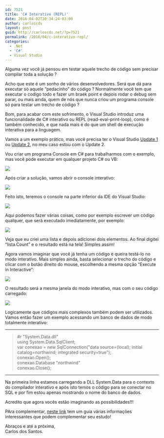 ```yaml
---
id: 7521
title: 'C# Interativo (REPL)'
date: 2016-04-02T20:34:24-03:00
author: carloscds
layout: post
guid: http://carloscds.net/?p=7521
permalink: /2016/04/c-interativo-repl/
categories:
  - .Net
  - 'C#'
  - Visual Studio
---
```

Alguma vez você já pensou em testar aquele trecho de código sem precisar compilar toda a solução ?

Acho que este é um sonho de vários desenvolvedores. Será que dá para executar só aquele “pedacinho” do código ? Normalmente você tem que executar o codigo todo e fazer um braek point e depois rodar o debug sem parar, ou mais ainda, quem de nós que nunca criou um programa console só para testar um trecho de código ?

Bom, para acabar com este sofrimento, o Visual Studio introduz uma funcionalidade de C# interativo ou REPL (read-eval-print-loop), como é também conhecido, e que nada mais é do que um shell de execução interativa para a linguagem.

Vamos a um exemplo prático, mas você precisa ter o Visual Studio [Update 1](https://www.visualstudio.com/pt-br/news/vs2015-update1-vs.aspx) ou [Update 2](https://www.visualstudio.com/en-us/news/vs2015-update2-vs.aspx), no meu caso estou com o Update 2.

Vou criar um programa Console em C# para trabalharmos com o exemplo, mas você pode executar em qualquer projeto C# ou VB:

![]( wp-content/uploads/2016/04/image6.png)

Após criar a solução, vamos abrir o console interativo:

![]( wp-content/uploads/2016/04/image7.png)

Feito isto, teremos o console na parte inferior da IDE do Visual Studio:

![]( wp-content/uploads/2016/04/image8.png)

Aqui podemos fazer várias coisas, como por exemplo escrever um código qualquer, que será executado imediatamente, por exemplo:

![]( wp-content/uploads/2016/04/image9.png)

Veja que eu criei uma lista e depois adicionei dois elementos. Ao final digitei “lista.Count” e o resultado está na tela! Simples assim!

Agora vamos imaginar que você já tenha um código e queira testá-lo no modo interativo. Mais simples ainda, basta selecionar o trecho do código e clicar com o botão direito do mouse, escolhendo a mesma opção “Execute in Interactive”:

![]( wp-content/uploads/2016/04/image10.png)

O resultado será a mesma janela do modo interativo, mas com o seu código carregado:

![]( wp-content/uploads/2016/04/image11.png)

Logicamente que códigos mais complexos também podem ser utilizados. Vamos então fazer um exemplo acessando um banco de dados de modo totalmente interativo:

***
> #r "System.Data.dll"  
> using System.Data.SqlClient;  
> var conexao = new SqlConnection("data source=(local); initial catalog=northwind; integrated security=true");  
> conexao.Open();  
> conexao.Database "northwind"  
> conexao.Close();  
>
*** 

Na primeira linha estamos carregando a DLL System.Data para o contexto do compilador interativo e após isto temos o código para se conectar no SQL e por fim estou apenas mostrando o nome do banco de dados.

Acredito que agora vocês estão imaginando as possibilidades!!!

PAra complementar, [neste link](https://github.com/dotnet/roslyn/wiki/Interactive-Window) tem um guia várias informações interessantes que podem complementar seu estudo!

Abraços e até a próxima,  
Carlos dos Santos.